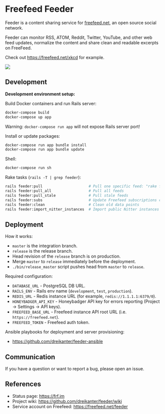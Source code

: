 # Freefeed Feeder

Feeder is a content sharing service for [freefeed.net](https://freefeed.net), an open source social network.

Feeder can monitor RSS, ATOM, Reddit, Twitter, YouTube, and other web feed updates, normalize the content and share clean and readable excerpts on FreeFeed.

Check out https://freefeed.net/xkcd for example.

![](https://raw.githubusercontent.com/dreikanter/feeder/master/screenshots/feeds-index.png)

## Development

**Development environment setup:**

Build Docker containers and run Rails server:

```sh
docker-compose build
docker-compose up app
```

Warning: `docker-compose run app` will not expose Rails server port!

Install or update packages:

```sh
docker-compose run app bundle install
docker-compose run app bundle update
```

Shell:

```sh
docker-compose run sh
```

Rake tasks (`rails -T | grep feeder`):

```sh
rails feeder:pull                     # Pull one specific feed: "rake feeder:pull[feed_name]"
rails feeder:pull_all                 # Pull all feeds
rails feeder:pull_stale               # Pull stale feeds
rails feeder:subs                     # Update Freefeed subscriptions count
rails feeder:clean                    # Clean old data points
rails feeder:import_nitter_instances  # Import public Nitter instances list
```

## Deployment

How it works:

- `master` is the integration branch.
- `release` is the release branch.
- Head revision of the `release` branch is on production.
- Merge `master` to `release` immediately before the deployment.
- `./bin/release_master` script pushes head from `master` to `release`.

Required configuration:

- `DATABASE_URL` - PostgreSQL DB URL.
- `RAILS_ENV` - Rails env name (`development`, `test`, `production`).
- `REDIS_URL` - Redis instance URL (for example, `redis://1.1.1.1:6379/0`).
- `HONEYBADGER_API_KEY` - Honeybadger API key for errors reporting (Project → Settings → API keys).
- `FREEFEED_BASE_URL` - Freefeed instance API root URL (i.e. `https://freefeed.net`).
- `FREEFEED_TOKEN` - Freefeed auth token.

Ansible playbooks for deployment and server provisioning:

- https://github.com/dreikanter/feeder-ansible

## Communication

If you have a question or want to report a bug, please open an issue.

## References

- Status page: https://frf.im
- Project wiki: https://github.com/dreikanter/feeder/wiki
- Service account on Freefeed: https://freefeed.net/feeder
